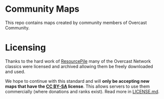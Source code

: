 Community Maps
==============

This repo contains maps created by community members of Overcast Community.

# Licensing

Thanks to the hard work of [ResourcePile](https://mcresourcepile.github.io/) many of the Overcast Network classics were licensed and archived allowing them be freely downloaded and used.

We hope to continue with this standard and will **only be accepting new maps that have the [CC BY-SA](https://creativecommons.org/licenses/by-sa/4.0/) license**. This allows servers to use them commercially (where donations and ranks exist). Read more in [LICENSE.md](LICENSE.md).
